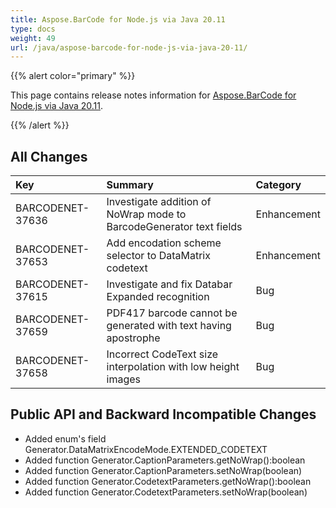 ```yaml
---
title: Aspose.BarCode for Node.js via Java 20.11
type: docs
weight: 49
url: /java/aspose-barcode-for-node-js-via-java-20-11/
---
```


{{% alert color="primary" %}} 

This page contains release notes information for [Aspose.BarCode for Node.js via Java 20.11](https://downloads.aspose.com/barcode/nodejs/new-releases/aspose.barcode-for-node.js-via-java-20.11/).

{{% /alert %}} 
## **All Changes**

|**Key**|**Summary**|**Category**|
| :- | :- | :- |
|BARCODENET-37636 |Investigate addition of NoWrap mode to BarcodeGenerator text fields|Enhancement|
|BARCODENET-37653 |Add encodation scheme selector to DataMatrix codetext|Enhancement|
|BARCODENET-37615 |Investigate and fix Databar Expanded recognition|Bug|
|BARCODENET-37659 |PDF417 barcode cannot be generated with text having apostrophe|Bug|
|BARCODENET-37658 |Incorrect CodeText size interpolation with low height images|Bug|


## **Public API and Backward Incompatible Changes**
- Added enum's field Generator.DataMatrixEncodeMode.EXTENDED_CODETEXT
- Added function Generator.CaptionParameters.getNoWrap():boolean
- Added function Generator.CaptionParameters.setNoWrap(boolean)
- Added function Generator.CodetextParameters.getNoWrap():boolean
- Added function Generator.CodetextParameters.setNoWrap(boolean)
